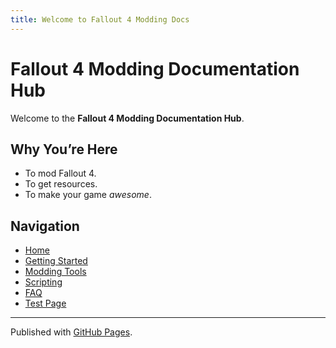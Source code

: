 ```yaml
---
title: Welcome to Fallout 4 Modding Docs
---
```


# Fallout 4 Modding Documentation Hub

Welcome to the **Fallout 4 Modding Documentation Hub**.  

## Why You’re Here  
- To mod Fallout 4.  
- To get resources. 
- To make your game *awesome*.

## Navigation
- [Home](./)
- [Getting Started](./docs/getting-started)
- [Modding Tools](./docs/modding-tools)
- [Scripting](./docs/scripting)
- [FAQ](./docs/faq)
- [Test Page](./test-page)

---
Published with [GitHub Pages](https://pages.github.com).
